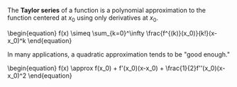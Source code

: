 The **Taylor series** of a function is a polynomial approximation to the function centered at $x_0$ using only derivatives at $x_0$.

\begin{equation}
f(x) \simeq \sum\_{k=0}^\infty \frac{f^{(k)}(x\_0)}{k!}(x-x_0)^k
\end{equation}

In many applications, a quadratic approximation tends to be "good enough."

\begin{equation}
f(x) \approx f(x_0) + f'(x_0)(x-x_0) + \frac{1}{2}f''(x_0)(x-x_0)^2
\end{equation}